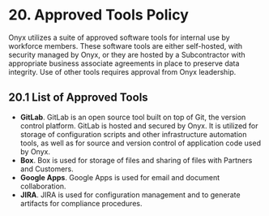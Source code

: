 # 20. Approved Tools Policy

Onyx utilizes a suite of approved software tools for internal use by workforce members. These software tools are either self-hosted, with security managed by Onyx, or they are hosted by a Subcontractor with appropriate business associate agreements in place to preserve data integrity. Use of other tools requires approval from Onyx leadership.

## 20.1 List of Approved Tools

* **GitLab**. GitLab is an open source tool built on top of Git, the version control platform. GitLab is hosted and secured by Onyx. It is utilized for storage of configuration scripts and other infrastructure automation tools, as well as for source and version control of application code used by Onyx.
* **Box**. Box is used for storage of files and sharing of files with Partners and Customers.
* **Google Apps**. Google Apps is used for email and document collaboration.
* **JIRA**. JIRA is used for configuration management and to generate artifacts for compliance procedures.
